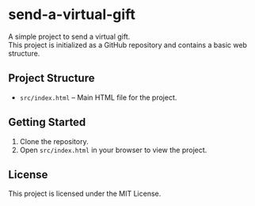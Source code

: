 # send-a-virtual-gift

A simple project to send a virtual gift.  
This project is initialized as a GitHub repository and contains a basic web structure.

## Project Structure

- `src/index.html` – Main HTML file for the project.

## Getting Started

1. Clone the repository.
2. Open `src/index.html` in your browser to view the project.

## License

This project is licensed under the MIT License.
